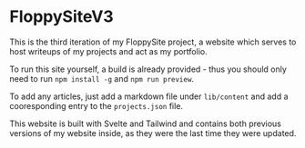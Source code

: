 # FloppySiteV3
This is the third iteration of my FloppySite project, a website which serves to host writeups of my projects and act as my portfolio.

To run this site yourself, a build is already provided - thus you should only need to run `npm install -g` and `npm run preview`. 

To add any articles, just add a markdown file under `lib/content` and add a cooresponding entry to the `projects.json` file. 

This website is built with Svelte and Tailwind and contains both previous versions of my website inside, as they were the last time they were updated.
